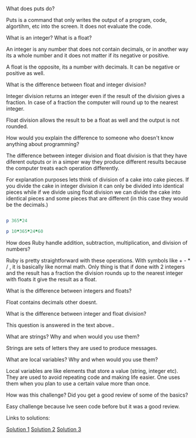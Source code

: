 What does puts do?

Puts is a command that only writes the output of a program, code, algortihm, etc into the screen. It does not evaluate the code.

What is an integer? What is a float?

An integer is any number that does not contain decimals, or in another way its a whole number and it does not matter if its negative or positive.

A float is the opposite, its a number with decimals. It can be negative or positive as well.

What is the difference between float and integer division? 

Integer division returns an integer even if the result of the division gives a fraction. In case of a fraction the computer will round up to the nearest integer.

Float division allows the result to be a float as well and the output is not rounded.

How would you explain the difference to someone who doesn't know anything about programming?

The difference between integer division and float division is that they have diferent outputs or in a simper way they produce different results because the computer treats each operation differently. 

For explanation purposes lets think of division of a cake into cake pieces. If you divide the cake in integer division it can only be divided into identical pieces while if we divide using float division we can divide the cake into identical pieces and some pieces that are different (in this case they would be the decimals.)

```ruby

p 365*24

p 10*365*24*60

```

How does Ruby handle addition, subtraction, multiplication, and division of numbers?

Ruby is pretty straightforward with these operations. With symbols like + - * / , it is basically like normal math. Only thing is that if done with 2 integers and the result has a fraction the division rounds up to the nearest integer with floats it give the result as a float.


What is the difference between integers and floats?

Float contains decimals other doesnt.

What is the difference between integer and float division?

This question is answered in the text above..

What are strings? Why and when would you use them?

Strings are sets of letters they are used to produce messages.

What are local variables? Why and when would you use them?

Local variables are like elements that store a value (string, integer etc). They are used to avoid repeating code and making life easier. One uses them when you plan to use a certain value more than once.

How was this challenge? Did you get a good review of some of the basics?

Easy challenge because Ive seen code before but it was a good review.

Links to solutions:

[Solution 1](defining-variables.rb)
[Solution 2](simple-string.rb)
[Solution 3](basic-math.rb)
